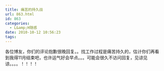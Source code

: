 ```yaml
---
title: 痛苦的持久战
url: 863.html
id: 863
categories:
  - L&amp;H随感
date: 2010-10-12 10:56:23
tags:
---
```


各位博友，你们的评论抱歉很晚回复。。找工作过程是痛苦持久的，估计你们再看到我得11月结束吧，也许运气好会早点。。。可能会很久不访问回复，见谅见谅。。。。！！！！